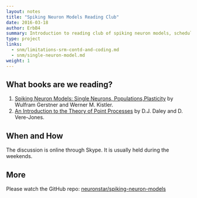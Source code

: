 ```yaml
---
layout: notes
title: "Spiking Neuron Models Reading Club"
date: 2016-03-18
author: ErbB4
summary: Introduction to reading club of spiking neuron models, schedule, and notice
type: project
links:
  - snm/limitations-srm-contd-and-coding.md
  - snm/single-neuron-model.md
weight: 1
---
```


## What books are we reading?

1. [Spiking Neuron Models: Single Neurons, Populations,Plasticity](http://lcn.epfl.ch/~gerstner/SPNM/SPNM.html) by Wulfram Gerstner and Werner M. Kistler.
2. [An Introduction to the Theory of Point Processes](https://github.com/neuronstar/spiking-neuron-models/issues/12) by D.J. Daley and D. Vere-Jones.

## When and How

The discussion is online through Skype. It is usually held during the weekends.

## More

Please watch the GitHub repo: [neuronstar/spiking-neuron-models](https://github.com/neuronstar/spiking-neuron-models)

